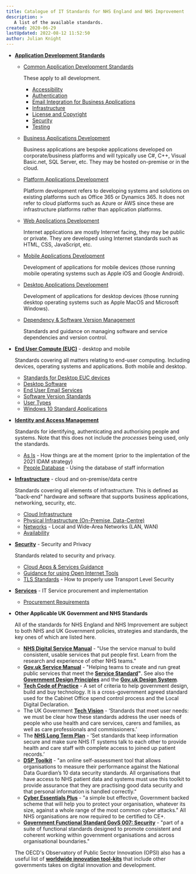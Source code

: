 ```yaml
---
title: Catalogue of IT Standards for NHS England and NHS Improvement
description: >
   A list of the available standards.
created: 2020-06-29
lastUpdated: 2022-08-12 11:52:50
author: Julian Knight
---
```


- **[Application Development Standards](./application-development/readme)**
  
  - [Common Application Development Standards](./application-development/common-dev/readme)

    These apply to all development.

    - [Accessibility](application-development/common-dev/accessibility)
    - [Authentication](application-development/common-dev/authentication)
    - [Email Integration for Business Applications](application-development/common-dev/email-integration)
    - [Infrastructure](application-development/common-dev/infrastructure)
    - [License and Copyright](application-development/common-dev/code-license-and-copyright)
    - [Security](application-development/common-dev/security)
    - [Testing](application-development/common-dev/testing)

  - [Business Applications Development](./application-development/business-dev/readme)

    Business applications are bespoke applications developed on corporate/business platforms and will typically use C#, C++, Visual Basic.net, SQL Server, etc. They may be hosted on-premise or in the cloud.

  - [Platform Applications Development](./application-development/platform-dev/readme)

    Platform development refers to developing systems and solutions on existing platforms such as Office 365 or Dynamics 365. It does not refer to cloud platforms such as Azure or AWS since these are infrastructure platforms rather than application platforms.

  - [Web Applications Development](./application-development/web-dev/readme)

    Internet applications are mostly Internet facing, they may be public or private. They are developed using Internet standards such as HTML, CSS, JavaScript, etc.

  - [Mobile Applications Development](./application-development/mobile-dev/readme)

    Development of applications for mobile devices (those running mobile operating systems such as Apple iOS and Google Android).

  - [Desktop Applications Development](./application-development/mobile-dev/readme)

    Development of applications for desktop devices (those running desktop operating systems such as Apple MacOS and Microsoft Windows).

  - [Dependency & Software Version Management](./application-development/dependencies)

    Standards and guidance on managing software and service dependencies and version control.

 
- **[End User Compute (EUC)](./euc/readme)** - desktop and mobile

  Standards covering all matters relating to end-user computing. Including devices, operating systems and applications. Both mobile and desktop.

  * [Standards for Desktop EUC devices](euc/desktop-devices)
  * [Desktop Software](euc/desktop-software)
  * [End User Email Services](euc/email)
  * [Software Version Standards](euc/permitted-versions)
  * [User Types](euc/user-types)
  * [Windows 10 Standard Applications](euc/windows-10-standard-apps)


- **[Identity and Access Management](./idam/readme.md)**

  Standards for identifying, authenticating and authorising people and systems. Note that this does not include the _processes_ being used, only the standards.

  - [As Is](idam/as-is/readme) - How things are at the moment (prior to the implentation of the 2021 IDAM strategy)
  - [People Database](idam/peopledb) - Using the database of staff information


- **[Infrastructure](./infrastructure/readme.md)** - cloud and on-premise/data centre

  Standards covering all elements of infrastructure. This is defined as "back-end" hardware and software that supports business applications, networking, security, etc.

  * [Cloud Infrastructure](infrastructure/cloud)
  * [Physical Infrastructure (On-Premise, Data-Centre)](infrastructure/physical)
  * [Networks](infrastructure/networks) - Local and Wide-Area Networks (LAN, WAN)
  * [Availability](infrastructure/availability)

- **[Security](./security/readme.md)** - Security and Privacy

  Standards related to security and privacy.

  - [Cloud Apps & Services Guidance](security/acceptable-cloud-tools)
  - [Guidance for using Open Internet Tools](security/guidance-for-using-open-internet-tools)
  - [TLS Standards](security/tls) - How to properly use Transport Level Security

- **[Services](Services/readme.md)** - IT Service procurement and implementation

  - [Procurement Requirements](Services/service-procurement.md)

- **Other Applicable UK Government and NHS Standards**

  All of the standards for NHS England and NHS Improvement are subject to both NHS and UK Government policies, strategies and standards, the key ones of which are listed here.

  * **[NHS Digital Service Manual](https://service-manual.nhs.uk/)** - "Use the service manual to build consistent, usable services that put people first.​ Learn from the research and experience of other NHS teams."
  * **[Gov.uk Service Manual](https://www.gov.uk/service-manual)** - "Helping teams to create and run great public services that meet the **[Service Standard](https://www.gov.uk/service-manual/service-standard)"**. See also the **[Government Design Principles](https://www.gov.uk/guidance/government-design-principles)** and the **[Gov.uk Design System](https://design-system.service.gov.uk/)**.
  * **[Tech Code of Practice](https://www.gov.uk/government/publications/technology-code-of-practice/technology-code-of-practice)** - A set of criteria to help government design, build and buy technology. It is a cross-government agreed standard used for the Cabinet Office spend control process and the Local Digital Declaration.
  * The UK Government **[Tech Vision](https://www.gov.uk/government/publications/the-future-of-healthcare-our-vision-for-digital-data-and-technology-in-health-and-care/the-future-of-healthcare-our-vision-for-digital-data-and-technology-in-health-and-care)** - ‘Standards that meet user needs: we must be clear how these standards address the user needs of people who use health and care services, carers and families, as well as care professionals and commissioners.’
  * The **[NHS Long Term Plan](https://www.longtermplan.nhs.uk/areas-of-work/digital-transformation/)** - ‘Set standards that keep information secure and make sure NHS IT systems talk to each other to provide health and care staff with complete access to joined up patient records.’​
  *  **[DSP Toolkit](https://www.dsptoolkit.nhs.uk/)** - "an online self-assessment tool that allows organisations to measure their performance against the National Data Guardian’s 10 data security standards. All organisations that have access to NHS patient data and systems must use this toolkit to provide assurance that they are practising good data security and that personal information is handled correctly."
  *  **[Cyber Essentials Plus](https://www.ncsc.gov.uk/cyberessentials/overview)** - "a simple but effective, Government backed scheme that will help you to protect your organisation, whatever its size, against a whole range of the most common cyber attacks." All NHS organisations are now required to be certified to CE+.
  *  **[Government Functional Standard GovS 007: Security](https://www.gov.uk/government/publications/government-functional-standard-govs-007-security)** - "part of a suite of functional standards designed to promote consistent and coherent working within government organisations and across organisational boundaries."

  The OECD's Observatory of Public Sector Innovation (OPSI) also has a useful list of **[worldwide innovation tool-kits](https://oecd-opsi.org/search-toolkits/)** that include other governments takes on digital innovation and development.
